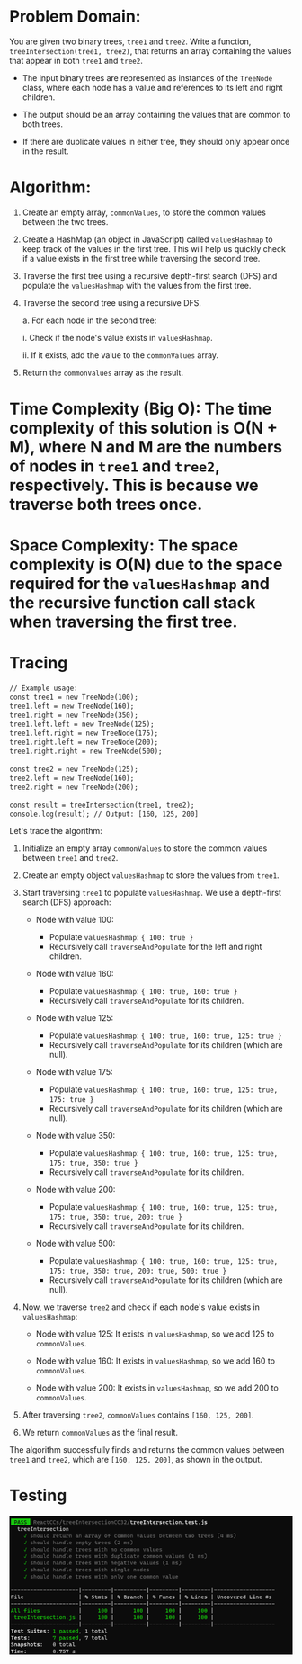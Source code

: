 # Problem Domain:
You are given two binary trees, `tree1` and `tree2`. Write a function, `treeIntersection(tree1, tree2)`, that returns an array containing the values that appear in both `tree1` and `tree2`.

- The input binary trees are represented as instances of the `TreeNode` class, where each node has a value and references to its left and right children.

- The output should be an array containing the values that are common to both trees.

- If there are duplicate values in either tree, they should only appear once in the result.

# Algorithm:

1. Create an empty array, `commonValues`, to store the common values between the two trees.

2. Create a HashMap (an object in JavaScript) called `valuesHashmap` to keep track of the values in the first tree. This will help us quickly check if a value exists in the first tree while traversing the second tree.

3. Traverse the first tree using a recursive depth-first search (DFS) and populate the `valuesHashmap` with the values from the first tree.

4. Traverse the second tree using a recursive DFS.

   a. For each node in the second tree:
   
      i. Check if the node's value exists in `valuesHashmap`.

      ii. If it exists, add the value to the `commonValues` array.

5. Return the `commonValues` array as the result.


# Time Complexity (Big O): The time complexity of this solution is O(N + M), where N and M are the numbers of nodes in `tree1` and `tree2`, respectively. This is because we traverse both trees once.

# Space Complexity: The space complexity is O(N) due to the space required for the `valuesHashmap` and the recursive function call stack when traversing the first tree.

# Tracing

```
// Example usage:
const tree1 = new TreeNode(100);
tree1.left = new TreeNode(160);
tree1.right = new TreeNode(350);
tree1.left.left = new TreeNode(125);
tree1.left.right = new TreeNode(175);
tree1.right.left = new TreeNode(200);
tree1.right.right = new TreeNode(500);

const tree2 = new TreeNode(125);
tree2.left = new TreeNode(160);
tree2.right = new TreeNode(200);

const result = treeIntersection(tree1, tree2);
console.log(result); // Output: [160, 125, 200]
```

Let's trace the algorithm:

1. Initialize an empty array `commonValues` to store the common values between `tree1` and `tree2`.

2. Create an empty object `valuesHashmap` to store the values from `tree1`.

3. Start traversing `tree1` to populate `valuesHashmap`. We use a depth-first search (DFS) approach:

   - Node with value 100:
     - Populate `valuesHashmap`: `{ 100: true }`
     - Recursively call `traverseAndPopulate` for the left and right children.

   - Node with value 160:
     - Populate `valuesHashmap`: `{ 100: true, 160: true }`
     - Recursively call `traverseAndPopulate` for its children.

   - Node with value 125:
     - Populate `valuesHashmap`: `{ 100: true, 160: true, 125: true }`
     - Recursively call `traverseAndPopulate` for its children (which are null).

   - Node with value 175:
     - Populate `valuesHashmap`: `{ 100: true, 160: true, 125: true, 175: true }`
     - Recursively call `traverseAndPopulate` for its children (which are null).

   - Node with value 350:
     - Populate `valuesHashmap`: `{ 100: true, 160: true, 125: true, 175: true, 350: true }`
     - Recursively call `traverseAndPopulate` for its children.

   - Node with value 200:
     - Populate `valuesHashmap`: `{ 100: true, 160: true, 125: true, 175: true, 350: true, 200: true }`
     - Recursively call `traverseAndPopulate` for its children.

   - Node with value 500:
     - Populate `valuesHashmap`: `{ 100: true, 160: true, 125: true, 175: true, 350: true, 200: true, 500: true }`
     - Recursively call `traverseAndPopulate` for its children (which are null).

4. Now, we traverse `tree2` and check if each node's value exists in `valuesHashmap`:

   - Node with value 125: It exists in `valuesHashmap`, so we add 125 to `commonValues`.

   - Node with value 160: It exists in `valuesHashmap`, so we add 160 to `commonValues`.

   - Node with value 200: It exists in `valuesHashmap`, so we add 200 to `commonValues`.

5. After traversing `tree2`, `commonValues` contains `[160, 125, 200]`.

6. We return `commonValues` as the final result.

The algorithm successfully finds and returns the common values between `tree1` and `tree2`, which are `[160, 125, 200]`, as shown in the output.

# Testing

![Alt text](tree.png)